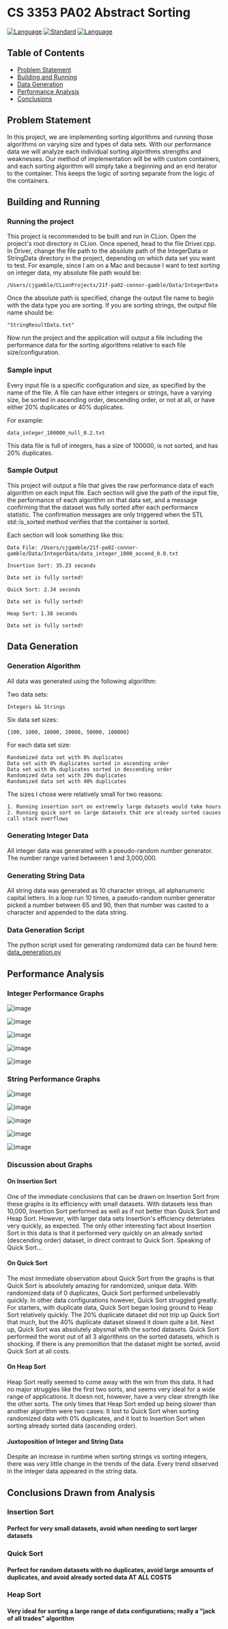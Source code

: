 # CS 3353 PA02 Abstract Sorting
[![Language](https://img.shields.io/badge/language-C++-blue.svg)](https://isocpp.org/)
[![Standard](https://img.shields.io/badge/c%2B%2B-17-blue.svg)](https://en.wikipedia.org/wiki/C%2B%2B17)
[![Language](https://img.shields.io/badge/language-python3-green.svg)](https://isocpp.org/)

## Table of Contents
* [Problem Statement](#problem-statement)
* [Building and Running](#building-and-running)
* [Data Generation](#data-generation)
* [Performance Analysis](#performance-analysis)
* [Conclusions](#conclusions-drawn-from-analysis)

## Problem Statement
In this project, we are implementing sorting algorithms and running those algorithms on varying size and types of data sets. 
With our performance data we will analyze each individual sorting algorithms strengths and weaknesses.
Our method of implementation will be with custom containers, and each sorting algorithm will simply take a beginning and an end iterator to the container.
This keeps the logic of sorting separate from the logic of the containers. 

## Building and Running

### Running the project
This project is recommended to be built and run in CLion. Open the project's root directory in CLion. 
Once opened, head to the file Driver.cpp. In Driver, change the file path to the absolute path of the IntegerData 
or StringData directory in the project, depending on which data set you want to test.
For example, since I am on a Mac and because I want to test sorting on integer data, my absolute file path would be: 
```
/Users/cjgamble/CLionProjects/21f-pa02-connor-gamble/Data/IntegerData
```
Once the absolute path is specified, change the output file name to begin with the data type you are sorting. 
If you are sorting strings, the output file name should be: 
```
"StringResultData.txt"
```
Now run the project and the application will output a file including the performance data for the sorting algorithms relative to each file size/configuration.

### Sample input
Every input file is a specific configuration and size, as specified by the name of the file. 
A file can have either integers or strings, have a varying size, be sorted in ascending order, descending order, or not at all, or have either 20% duplicates or 40% duplicates. 

For example:
```
data_integer_100000_null_0.2.txt
```
This data file is full of integers, has a size of 100000, is not sorted, and has 20% duplicates. 

### Sample Output
This project will output a file that gives the raw performance data of each algorithm on each input file. 
Each section will give the path of the input file, the performance of each algorithm on that data set, and a message confirming 
that the dataset was fully sorted after each performance statistic. The confirmation messages are only triggered when the STL std::is_sorted method verifies that the container is sorted. 

Each section will look something like this:
```
Data File: /Users/cjgamble/21f-pa02-connor-gamble/Data/IntegerData/data_integer_1000_ascend_0.0.txt

Insertion Sort: 35.23 seconds

Data set is fully sorted!

Quick Sort: 2.34 seconds

Data set is fully sorted!

Heap Sort: 1.38 seconds

Data set is fully sorted!
```
## Data Generation

### Generation Algorithm
All data was generated using the following algorithm:

Two data sets:
```
Integers && Strings
```

Six data set sizes: 
```
{100, 1000, 10000, 20000, 50000, 100000}
```

For each data set size:
```
Randomized data set with 0% duplicates
Data set with 0% duplicates sorted in ascending order
Data set with 0% duplicates sorted in descending order
Randomized data set with 20% duplicates
Randomized data set with 40% duplicates
```
The sizes I chose were relatively small for two reasons:
```
1. Running insertion sort on extremely large datasets would take hours
2. Running quick sort on large datasets that are already sorted causes call stack overflows
```

### Generating Integer Data
All integer data was generated with a pseudo-random number generator. 
The number range varied betweeen 1 and 3,000,000. 

### Generating String Data
All string data was generated as 10 character strings, all alphanumeric capital letters. In a loop run 10 times, a pseudo-random number generator picked a number between 65 and 90, then that number was casted to a character and appended to the data string.

### Data Generation Script
The python script used for generating randomized data can be found here:
[data_generation.py](./Data/data_generation.py)

## Performance Analysis

### Integer Performance Graphs
![image](https://user-images.githubusercontent.com/78129094/137661526-cf0ea9c0-6eb2-4975-b8dc-1ab06a230972.png)


![image](https://user-images.githubusercontent.com/78129094/137661604-688ca0ed-002a-4100-b1ed-4620c05cb566.png)

![image](https://user-images.githubusercontent.com/78129094/137661625-cee3edc8-ce46-4ab0-840e-1cdbb64b20e7.png)

![image](https://user-images.githubusercontent.com/78129094/137661651-536c4b28-e7d7-46d3-9927-9fb6786c2b2b.png)

![image](https://user-images.githubusercontent.com/78129094/137661670-63b2ed4d-776a-4ce1-a257-7b09532b9f01.png)

### String Performance Graphs

![image](https://user-images.githubusercontent.com/78129094/137663740-46a68f1c-6b6b-4068-b137-7eed526ca907.png)

![image](https://user-images.githubusercontent.com/78129094/137663752-fc6f9b1a-97e2-439f-86e8-461bc62f2dad.png)

![image](https://user-images.githubusercontent.com/78129094/137664037-09a269ae-b33b-4d3a-b1b1-b8249d2e83cb.png)

![image](https://user-images.githubusercontent.com/78129094/137665251-fa540a2e-412a-4108-8294-2292b191166b.png)

![image](https://user-images.githubusercontent.com/78129094/137665264-7782a8d7-9989-43d1-a4c5-64b43e768a69.png)

### Discussion about Graphs

#### On Insertion Sort

One of the immediate conclusions that can be drawn on Insertion Sort from these graphs is its efficiency with small datasets. 
With datasets less than 10,000, Insertion Sort performed as well as if not better than Quick Sort and Heap Sort. However, with larger data sets Insertion's efficiency deteriates very quickly, as expected. The only other interesting fact about Insertion Sort in this data is that it performed very quickly on an already sorted (descending order) dataset, in direct contrast to Quick Sort. Speaking of Quick Sort...

#### On Quick Sort

The most immediate observation about Quick Sort from the graphs is that Quick Sort is absolutely amazing for randomized, unique data. With randomized data of 0 duplicates, Quick Sort performed unbelievably quickly. In other data configurations however, Quick Sort struggled greatly. For starters, with duplicate data, Quick Sort began losing ground to Heap Sort relatively quickly. The 20% duplicate dataset did not trip up Quick Sort that much, but the 40% duplicate dataset slowed it down quite a bit. Next up, Quick Sort was absolutely abysmal with the sorted datasets. Quick Sort performed the worst out of all 3 algorithms on the sorted datasets, which is shocking. If there is any premonition that the dataset might be sorted, avoid Quick Sort at all costs. 

#### On Heap Sort

Heap Sort really seemed to come away with the win from this data. It had no major struggles like the first two sorts, and seems very ideal for a wide range of applications. It doesn not, however, have a very clear strength like the other sorts. The only times that Heap Sort ended up being slower than another algorithm were two cases: It lost to Quick Sort when sorting randomized data with 0% duplicates, and it lost to Insertion Sort when sorting already sorted data (ascending order).

#### Juxtoposition of Integer and String Data

Despite an increase in runtime when sorting strings vs sorting integers, there was very little change in the trends of the data. Every trend observed in the integer data appeared in the string data.

## Conclusions Drawn from Analysis

### Insertion Sort

#### Perfect for very small datasets, avoid when needing to sort larger datasets

### Quick Sort

#### Perfect for random datasets with no duplicates, avoid large amounts of duplicates, and avoid already sorted data AT ALL COSTS

### Heap Sort

#### Very ideal for sorting a large range of data configurations; really a "jack of all trades" algorithm
